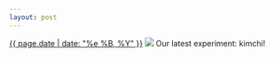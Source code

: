 ```yaml
---
layout: post
---
```


<p>
  <time><a href="/390">{{ page.date | date: "%e %B, %Y" }}</a></time>
  <a href="/390"><img src="{{ site.assets_url }}/390.jpg"/></a>
  <span>Our latest experiment: kimchi!</span>
</p>

